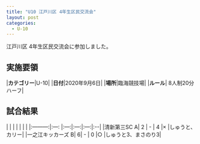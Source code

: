 ```yaml
---
title: "U10 江戸川区 4年生区民交流会"
layout: post
categories:
  - U-10
---
```


江戸川区 4年生区民交流会に参加しました。


## 実施要領

|**カテゴリー**|U-10|
|**日付**|2020年9月6日|
|**場所**|臨海競技場|
|**ルール**| 8人制20分ハーフ|

## 試合結果


|     |    |   |   |   |   |
|:———:|:—: |:—:|:—:|:—:|:--|
|清新第三SC A| 2 |  -  | 4 |×  |しゅうと、カリー|
|一之江キッカーズ B| 6|  -  | 0 |○ |しゅうと3、まさのり3|
